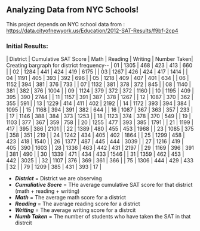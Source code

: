 ## Analyzing Data from NYC Schools!

This project depends on NYC school data from : https://data.cityofnewyork.us/Education/2012-SAT-Results/f9bf-2cp4

### Initial Results: 

| District      | Cumulative SAT Score  | Math | Reading | Writing | Number Taken|
Creating bargraph for district frequency--
| 01 | 1305 | 468 | 423 | 413 | 660 |
| 02 | 1284 | 441 | 424 | 419 | 6175 |
| 03 | 1267 | 426 | 424 | 417 | 1414 |
| 04 | 1191 | 405 | 393 | 392 | 696 |
| 05 | 1218 | 409 | 407 | 401 | 634 |
| 06 | 1152 | 394 | 381 | 376 | 733 |
| 07 | 1132 | 381 | 378 | 372 | 845 |
| 08 | 1140 | 381 | 382 | 376 | 1004 |
| 09 | 1124 | 379 | 372 | 372 | 1160 |
| 10 | 1195 | 409 | 395 | 390 | 2744 |
| 11 | 1157 | 391 | 387 | 378 | 1267 |
| 12 | 1087 | 370 | 362 | 355 | 591 |
| 13 | 1229 | 414 | 411 | 402 | 2192 |
| 14 | 1172 | 393 | 394 | 384 | 1095 |
| 15 | 1168 | 394 | 391 | 382 | 644 |
| 16 | 1087 | 367 | 363 | 357 | 233 |
| 17 | 1146 | 388 | 384 | 373 | 1253 |
| 18 | 1123 | 374 | 378 | 370 | 549 |
| 19 | 1103 | 377 | 367 | 359 | 758 |
| 20 | 1255 | 477 | 393 | 385 | 1791 |
| 21 | 1199 | 417 | 395 | 386 | 2101 |
| 22 | 1389 | 480 | 455 | 453 | 1968 |
| 23 | 1085 | 375 | 358 | 351 | 219 |
| 24 | 1242 | 434 | 405 | 402 | 1864 |
| 25 | 1299 | 458 | 423 | 418 | 1540 |
| 26 | 1377 | 487 | 445 | 444 | 3039 |
| 27 | 1216 | 419 | 405 | 390 | 1603 |
| 28 | 1336 | 463 | 442 | 431 | 2197 |
| 29 | 1169 | 396 | 391 | 381 | 490 |
| 30 | 1339 | 471 | 434 | 433 | 1546 |
| 31 | 1359 | 462 | 453 | 442 | 3025 |
| 32 | 1107 | 376 | 369 | 361 | 366 |
| 75 | 1306 | 444 | 429 | 433 | 32 |
| 79 | 1209 | 385 | 431 | 393 | 17 |

* **_District_** = District we are observing
* **_Cumuliative Socre_** = THe average cumulative SAT score for that district (math + reading + writing)
* **_Math_** = The average math score for a district
* **_Reading_** = The average reading score for a district
* **_Writing_** = The average writing score for a distrcit
* **_Numb Taken_** = The number of students who have taken the SAT in that distrcit
